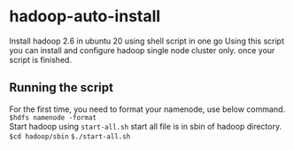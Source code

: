# hadoop-auto-install
Install hadoop 2.6 in ubuntu 20 using shell script in one go  Using this script you can install and configure hadoop single node cluster only. once your script is finished.
## Running the script
For the first time, you need to format your namenode, use below command. 
```$hdfs namenode -format```  
Start hadoop using 
```start-all.sh``` 
start all file is in sbin of hadoop directory. 
```$cd hadoop/sbin```
```$./start-all.sh```
